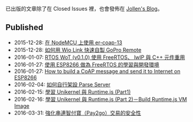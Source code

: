 已出版的文章除了在 Closed Issues 裡，也會發佈在 [Jollen's Blog](http://jollen.org/blog)。

## Published

* 2015-12-28: [在 NodeMCU 上使用 er-coap-13](https://github.com/jollen/blog/issues/1)
* 2015-12-28: [如何用 Wio Link 快速自製 GoPro Remote](https://github.com/jollen/blog/issues/6)
* 2016-01-07: [RTOS WoT (v0.1.0) 使用 FreeRTOS、 lwIP 與 C++ 元件重用](https://github.com/jollen/blog/issues/7)
* 2016-01-27: [使用 ESP8266 做為 FreeRTOS 的學習與開發環境](https://github.com/jollen/blog/issues/8)
* 2016-01-27: [How to build a CoAP message and send it to Internet on ESP8266](https://github.com/jollen/blog/issues/2)
* 2016-02-04: [如何自行架設 Parse Server](https://github.com/jollen/blog/issues/10)
* 2016-02-15: [學習 Unikernel 與 Runtime.js (Part1)](https://github.com/jollen/blog/issues/12)
* 2016-02-16: [學習 Unikernel 與 Runtime.js (Part 2)－Build Runtime.js VM Image](https://github.com/jollen/blog/issues/13)
* 2016-03-31: [強化串連智付寶（Pay2go）交易的安全性](https://github.com/jollen/blog/issues/18)
